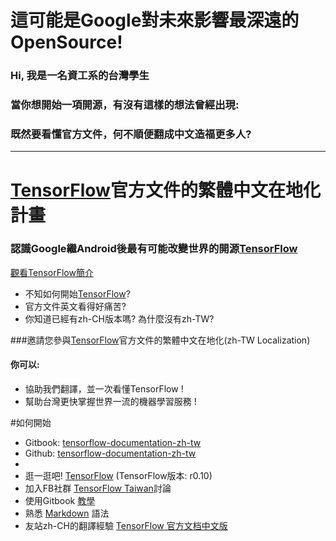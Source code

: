 

# 這可能是Google對未來影響最深遠的OpenSource!

### Hi, 我是一名資工系的台灣學生
### 當你想開始一項開源，有沒有這樣的想法曾經出現: 
### 既然要看懂官方文件，何不順便翻成中文造福更多人?


---


# [TensorFlow](https://www.tensorflow.org/)官方文件的繁體中文在地化計畫
### 認識Google繼Android後最有可能改變世界的開源[TensorFlow](https://www.tensorflow.org/)
[觀看TensorFlow簡介](https://www.youtube.com/watch?v=oZikw5k_2FM)
* 不知如何開始[TensorFlow](https://www.tensorflow.org/)?
* 官方文件英文看得好痛苦?
* 你知道已經有zh-CH版本嗎? 為什麼沒有zh-TW?

###邀請您參與[TensorFlow](https://www.tensorflow.org/)官方文件的繁體中文在地化(zh-TW Localization)
#### 你可以:
* 協助我們翻譯，並一次看懂TensorFlow !
* 幫助台灣更快掌握世界一流的機器學習服務 !

#如何開始

* Gitbook: [tensorflow-documentation-zh-tw](https://www.gitbook.com/book/cbbjames/tensorflow-documentation-zh-tw/details)
* Github: [tensorflow-documentation-zh-tw](https://github.com/cbbjames/tensorflow_docs_zh-TW)
* 
* 逛一逛吧! [TensorFlow](https://www.tensorflow.org/)  (TensorFlow版本: r0.10)
* 加入FB社群 [TensorFlow Taiwan](https://www.facebook.com/groups/294714030866185/)討論
* 使用Gitbook [教學](https://kingofamani.gitbooks.io/git-teach/content/chapter_6_gitbook/chapter_6_gitbookgitbook2.html)
* 熟悉 [Markdown](http://markdown.tw/#list) 語法
* 友站zh-CH的翻譯經驗 [TensorFlow 官方文档中文版](http://wiki.jikexueyuan.com/project/tensorflow-zh/)


